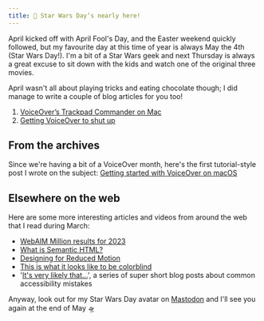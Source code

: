 ```yaml
---
title: 👾 Star Wars Day’s nearly here!
---
```


April kicked off with April Fool's Day, and the Easter weekend quickly followed, but my favourite day at this time of year is always May the 4th (Star Wars Day!). I'm a bit of a Star Wars geek and next Thursday is always a great excuse to sit down with the kids and watch one of the original three movies.

April wasn't all about playing tricks and eating chocolate though; I did manage to write a couple of blog articles for you too!

1. [VoiceOver’s Trackpad Commander on Mac](https://www.tempertemper.net/blog/voiceovers-trackpad-commander-on-mac)
2. [Getting VoiceOver to shut up](https://www.tempertemper.net/blog/getting-voiceover-to-shut-up)


## From the archives

Since we're having a bit of a VoiceOver month, here's the first tutorial-style post I wrote on the subject: [Getting started with VoiceOver on macOS](https://www.tempertemper.net/blog/getting-started-with-voiceover-on-macos)


## Elsewhere on the web

Here are some more interesting articles and videos from around the web that I read during March:

- [WebAIM Million results for 2023](https://webaim.org/projects/million/)
- [What is Semantic HTML?](https://www.a11yproject.com/posts/what-is-semantic-html/)
- [Designing for Reduced Motion](https://craftcms.com/blog/designing-for-reduced-motion)
- [This is what it looks like to be colorblind](https://www.theverge.com/23650428/colorblindness-design-ui-accessibility-wordle)
- '[It's very likely that…](https://www.matuzo.at/blog/its-very-likely-1/)', a series of super short blog posts about common accessibility mistakes

Anyway, look out for my Star Wars Day avatar on [Mastodon](https://mastodon.social/@tempertemper) and I'll see you again at the end of May 🛸
